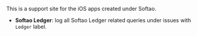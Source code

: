 This is a support site for the iOS apps created under Softao.

  * **Softao Ledger**: log all Softao Ledger related queries under issues with `Ledger` label.